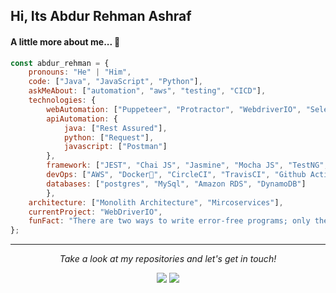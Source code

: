 ## Hi, Its Abdur Rehman Ashraf

#### A little more about me...   👋

```javascript
const abdur_rehman = {
    pronouns: "He" | "Him",
    code: ["Java", "JavaScript", "Python"],
    askMeAbout: ["automation", "aws", "testing", "CICD"],
    technologies: {
        webAutomation: ["Puppeteer", "Protractor", "WebdriverIO", "Selenium", "Cypress", "UiPath(RPA)"],
        apiAutomation: {
            java: ["Rest Assured"],
            python: ["Request"],
            javascript: ["Postman"]
        },
        framework: ["JEST", "Chai JS", "Jasmine", "Mocha JS", "TestNG", "Cucumber BDD", "Gherkin", "QAF"],
        devOps: ["AWS", "Docker🐳", "CircleCI", "TravisCI", "Github Action", "AWS CodeBuild"],
        databases: ["postgres", "MySql", "Amazon RDS", "DynamoDB"]
        },
    architecture: ["Monolith Architecture", "Mircoservices"],
    currentProject: "WebDriverIO",
    funFact: "There are two ways to write error-free programs; only the third one works"
};
```
<hr>
<p align="center">
  <i>Take a look at my repositories and let's get in touch!</i>

<p align="center">
<a href= "https://github.com/rehmanuet/"><img src="https://img.icons8.com/material-outlined/27/000000/ball-point-pen.png"/></a>
<a href= "https://www.linkedin.com/in/rehmanuet/"><img src="https://img.icons8.com/material-outlined/30/000000/linkedin.png"/></a>
</p>

